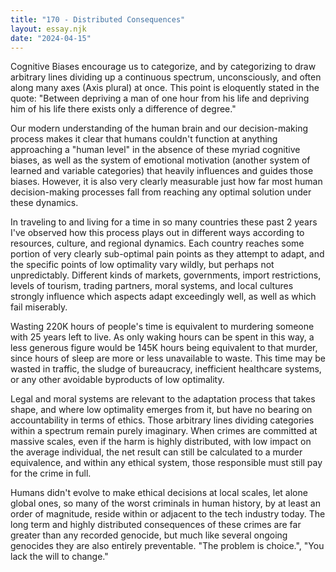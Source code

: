 ```yaml
---
title: "170 - Distributed Consequences"
layout: essay.njk
date: "2024-04-15"
---
```


Cognitive Biases encourage us to categorize, and by categorizing to draw arbitrary lines dividing up a continuous spectrum, unconsciously, and often along many axes (Axis plural) at once. This point is eloquently stated in the quote: "Between depriving a man of one hour from his life and depriving him of his life there exists only a difference of degree."

Our modern understanding of the human brain and our decision-making process makes it clear that humans couldn't function at anything approaching a "human level" in the absence of these myriad cognitive biases, as well as the system of emotional motivation (another system of learned and variable categories) that heavily influences and guides those biases. However, it is also very clearly measurable just how far most human decision-making processes fall from reaching any optimal solution under these dynamics.

In traveling to and living for a time in so many countries these past 2 years I've observed how this process plays out in different ways according to resources, culture, and regional dynamics. Each country reaches some portion of very clearly sub-optimal pain points as they attempt to adapt, and the specific points of low optimality vary wildly, but perhaps not unpredictably. Different kinds of markets, governments, import restrictions, levels of tourism, trading partners, moral systems, and local cultures strongly influence which aspects adapt exceedingly well, as well as which fail miserably.

Wasting 220K hours of people's time is equivalent to murdering someone with 25 years left to live. As only waking hours can be spent in this way, a less generous figure would be 145K hours being equivalent to that murder, since hours of sleep are more or less unavailable to waste. This time may be wasted in traffic, the sludge of bureaucracy, inefficient healthcare systems, or any other avoidable byproducts of low optimality.

Legal and moral systems are relevant to the adaptation process that takes shape, and where low optimality emerges from it, but have no bearing on accountability in terms of ethics. Those arbitrary lines dividing categories within a spectrum remain purely imaginary. When crimes are committed at massive scales, even if the harm is highly distributed, with low impact on the average individual, the net result can still be calculated to a murder equivalence, and within any ethical system, those responsible must still pay for the crime in full.

Humans didn't evolve to make ethical decisions at local scales, let alone global ones, so many of the worst criminals in human history, by at least an order of magnitude, reside within or adjacent to the tech industry today. The long term and highly distributed consequences of these crimes are far greater than any recorded genocide, but much like several ongoing genocides they are also entirely preventable. "The problem is choice.", "You lack the will to change."

